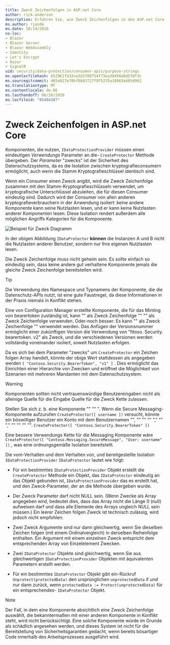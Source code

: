 ```yaml
---
title: Zweck Zeichenfolgen in ASP.net Core
author: rick-anderson
description: Erfahren Sie, wie Zweck Zeichenfolgen in den ASP.net Core Datenschutz-APIs verwendet werden.
ms.author: riande
ms.date: 10/14/2016
no-loc:
- Blazor
- Blazor Server
- Blazor WebAssembly
- Identity
- Let's Encrypt
- Razor
- SignalR
uid: security/data-protection/consumer-apis/purpose-strings
ms.openlocfilehash: b52961fd33ce2d3708754f73ea38456d8d5f8f3c
ms.sourcegitcommit: d65a027e78bf0b83727f975235a18863e685d902
ms.translationtype: MT
ms.contentlocale: de-DE
ms.lasthandoff: 06/26/2020
ms.locfileid: "85404287"
---
```

# <a name="purpose-strings-in-aspnet-core"></a>Zweck Zeichenfolgen in ASP.net Core

<a name="data-protection-consumer-apis-purposes"></a>

Komponenten, die nutzen, `IDataProtectionProvider` müssen einen eindeutigen *Verwendungs* Parameter an die- `CreateProtector` Methode übergeben. Der *Parameter* "zwecks" ist der Sicherheit des Datenschutzsystems, da es die Isolation zwischen kryptografieconsumern ermöglicht, auch wenn die Stamm Kryptografieschlüssel identisch sind.

Wenn ein Consumer einen Zweck angibt, wird die Zweck Zeichenfolge zusammen mit den Stamm-Kryptografieschlüsseln verwendet, um kryptografische Unterschlüssel abzuleiten, die für diesen Consumer eindeutig sind. Dadurch wird der Consumer von allen anderen kryptografieverbrauchern in der Anwendung isoliert: keine andere Komponente kann seine Nutzlasten lesen, und er kann keine Nutzlasten anderer Komponenten lesen. Diese Isolation rendert außerdem alle möglichen Angriffs Kategorien für die Komponente.

![Beispiel für Zweck Diagramm](purpose-strings/_static/purposes.png)

In der obigen Abbildung `IDataProtector` **können** die Instanzen A und B nicht die Nutzlasten anderer Benutzer, sondern nur Ihre eigenen Nutzlasten lesen.

Die Zweck Zeichenfolge muss nicht geheim sein. Es sollte einfach so eindeutig sein, dass keine andere gut verhaltene Komponente jemals die gleiche Zweck Zeichenfolge bereitstellen wird.

>[!TIP]
> Die Verwendung des Namespace und Typnamens der Komponente, die die Datenschutz-APIs nutzt, ist eine gute Faustregel, da diese Informationen in der Praxis niemals in Konflikt stehen.
>
>Eine von Configuration Manager erstellte Komponente, die für das Minting von bearertoken zuständig ist, kann "" als Zweck Zeichenfolge "" "" als Zweck Zeichenfolge verwenden. Oder-noch besser: Es kann "" als Zweck Zeichenfolge "" verwendet werden. Das Anfügen der Versionsnummer ermöglicht einer zukünftigen Version die Verwendung von "fitoso. Security. bearertoken. v2" als Zweck, und die verschiedenen Versionen werden vollständig voneinander isoliert, soweit Nutzlasten erfolgen.

Da es sich bei dem Parameter "zwecks" um `CreateProtector` ein Zeichen folgen Array handelt, könnte der obige Wert stattdessen als angegeben werden `[ "Contoso.Security.BearerToken", "v1" ]` . Dies ermöglicht das Einrichten einer Hierarchie von Zwecken und eröffnet die Möglichkeit von Szenarien mit mehreren Mandanten mit dem Datenschutzsystem.

<a name="data-protection-contoso-purpose"></a>

>[!WARNING]
> Komponenten sollten nicht vertrauenswürdige Benutzereingaben nicht als alleinige Quelle für die Eingabe Quelle für die Zweck Kette zulassen.
>
>Stellen Sie sich z. b. eine Komponente "" "" ". Wenn die Secure Messaging-Komponente aufzurufen `CreateProtector([ username ])` versucht, könnte ein böswilliger Benutzer ein Konto mit dem Benutzernamen "", "" "" "" "," "" "," "" "" "" "". `CreateProtector([ "Contoso.Security.BearerToken" ])`
>
>Eine bessere Verwendungs Kette für die Messaging Komponente wäre `CreateProtector([ "Contoso.Messaging.SecureMessage", "User: username" ])` , was eine ordnungsgemäße Isolation bereitstellt.

Die vom-Verhalten und dem Verhalten von, und bereitgestellte Isolation `IDataProtectionProvider` `IDataProtector` lautet wie folgt:

* Für ein bestimmtes `IDataProtectionProvider` Objekt erstellt die `CreateProtector` Methode ein Objekt, das `IDataProtector` eindeutig an das Objekt gebunden ist, `IDataProtectionProvider` das es erstellt hat, und den Zweck-Parameter, der an die Methode übergeben wurde.

* Der Zweck Parameter darf nicht NULL sein. (Wenn Zwecke als Array angegeben wird, bedeutet dies, dass das Array nicht die Länge 0 (null) aufweisen darf und dass alle Elemente des Arrays ungleich NULL sein müssen.) Ein leerer Zeichen folgen Zweck ist technisch zulässig, wird jedoch nicht empfohlen.

* Zwei Zweck Argumente sind nur dann gleichwertig, wenn Sie dieselben Zeichen folgen (mit einem Ordinalvergleich) in derselben Reihenfolge enthalten. Ein Argument mit einem einzelnen Zweck entspricht dem entsprechenden Array von Einzelelement Zwecken.

* Zwei `IDataProtector` Objekte sind gleichwertig, wenn Sie aus gleichwertigen `IDataProtectionProvider` Objekten mit äquivalenten Parametern erstellt werden.

* Für ein bestimmtes `IDataProtector` Objekt gibt ein-Rückruf `Unprotect(protectedData)` den ursprünglichen `unprotectedData` if und nur dann zurück, wenn `protectedData := Protect(unprotectedData)` für ein entsprechendes- `IDataProtector` Objekt.

> [!NOTE]
> Der Fall, in dem eine Komponente absichtlich eine Zweck Zeichenfolge auswählt, die bekanntermaßen mit einer anderen Komponente in Konflikt steht, wird nicht berücksichtigt. Eine solche Komponente würde im Grunde als schädlich angesehen werden, und dieses System ist nicht für die Bereitstellung von Sicherheitsgarantien gedacht, wenn bereits bösartiger Code innerhalb des Arbeitsprozesses ausgeführt wird.
